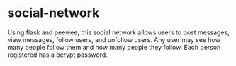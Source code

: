 # social-network
Using flask and peewee, this social network allows users to post messages, view messages, follow users, and unfollow users. Any user may see how many people follow them and how many people they follow. Each person registered has a bcrypt password.

